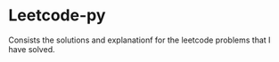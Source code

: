 # Leetcode-py
Consists the solutions and explanationf for the leetcode problems that I have solved.

